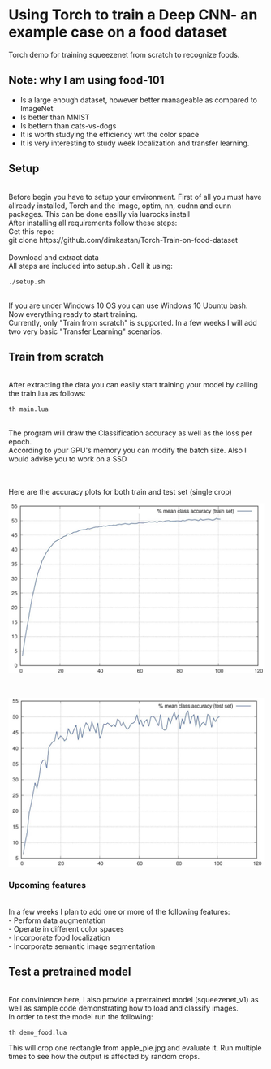 # Using Torch to train a Deep CNN- an example case on a food dataset
Torch demo for training squeezenet from scratch to recognize foods.

## Note: why I am using food-101
- Is a large enough dataset, however better manageable as compared to ImageNet
- Is better than MNIST
- Is bettern than cats-vs-dogs
- It is worth studying the efficiency wrt the color space
- It is very interesting to study week localization and transfer learning.


## Setup 
 <br />
Before begin you have to setup your environment. First of all you must have allready installed, Torch and the image, optim, nn, cudnn and cunn packages. This can be done easilly via luarocks install <package_name>
 <br />
After installing all requirements follow these steps:
<br />
Get this repo:
<br />
    git clone https://github.com/dimkastan/Torch-Train-on-food-dataset
<br />
<br />
Download and extract data
<br />
All steps are included into setup.sh . Call it using:
<br />
 
    ./setup.sh
 
 <br />
If you are under Windows 10 OS you can use Windows 10 Ubuntu bash.
<br />
Now everything ready to start training. <br />
Currently, only "Train from scratch" is supported. In a few weeks I will add two very basic "Transfer Learning" scenarios.
<br />

## Train from scratch
<br />
After extracting the data you can easily start training your model by calling the train.lua as follows: <br />
 
    th main.lua
 
<br />
The program will draw the Classification accuracy as well as the loss per epoch.
<br />
According to your GPU's memory you can modify the batch size. Also I would advise you to work on a SSD <br />
<br />

<br />


Here are the accuracy plots for both train and test set (single crop) <br />
<p align="center">
  <img src="https://github.com/dimkastan/Torch-Train-on-food-dataset/blob/master/train_sqres_log.jpg" alt="Train Set">
</p>
 <br />
<p align="center">
  <img src="https://github.com/dimkastan/Torch-Train-on-food-dataset/blob/master/test_sqres_log.jpg" alt="Test Set">
</p>
 


### Upcoming features
<br />
In a few weeks I plan to add one or more of the following features:
<br />
- Perform data augmentation <br />
- Operate in different color spaces <br />
- Incorporate food localization <br />
- Incorporate semantic image segmentation <br />
 


## Test a pretrained model
<br />
For convinience here, I also provide a pretrained model (squeezenet_v1) as well as sample code demonstrating how to load and classify images.
<br />
In order to test the model run the following:
<br />

    th demo_food.lua

This will crop one rectangle from apple_pie.jpg and evaluate it. Run multiple times to see how the output is affected by random crops.

<br />








